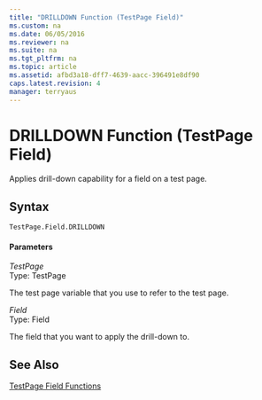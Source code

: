 ```yaml
---
title: "DRILLDOWN Function (TestPage Field)"
ms.custom: na
ms.date: 06/05/2016
ms.reviewer: na
ms.suite: na
ms.tgt_pltfrm: na
ms.topic: article
ms.assetid: afbd3a18-dff7-4639-aacc-396491e8df90
caps.latest.revision: 4
manager: terryaus
---
```

# DRILLDOWN Function (TestPage Field)
Applies drill\-down capability for a field on a test page.  
  
## Syntax  
  
```  
TestPage.Field.DRILLDOWN  
```  
  
#### Parameters  
 *TestPage*  
 Type: TestPage  
  
 The test page variable that you use to refer to the test page.  
  
 *Field*  
 Type: Field  
  
 The field that you want to apply the drill\-down to.  
  
## See Also  
 [TestPage Field Functions](TestPage-Field-Functions.md)